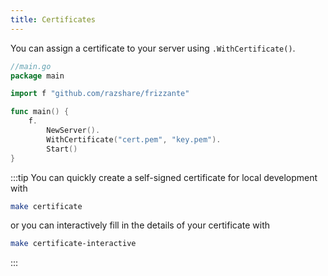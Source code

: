 ```yaml
---
title: Certificates
---
```


You can assign a certificate to your server using `.WithCertificate()`.

```go
//main.go
package main

import f "github.com/razshare/frizzante"

func main() {
    f.
		NewServer().
		WithCertificate("cert.pem", "key.pem").
		Start()
}
```

:::tip
You can quickly create a self-signed certificate for local development with 
```sh
make certificate
```

or you can interactively fill in the details of your certificate with 
```sh
make certificate-interactive
```
:::